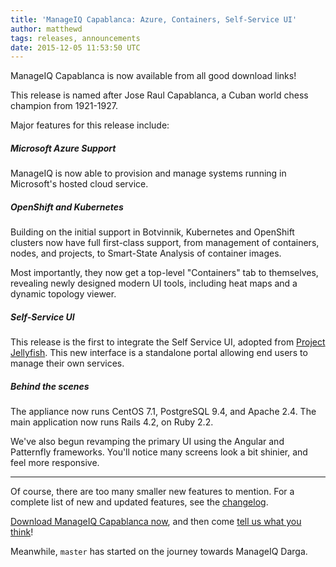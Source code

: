 ```yaml
---
title: 'ManageIQ Capablanca: Azure, Containers, Self-Service UI'
author: matthewd
tags: releases, announcements
date: 2015-12-05 11:53:50 UTC
---
```


ManageIQ Capablanca is now available from all good download links!

This release is named after Jose Raul Capablanca, a Cuban world chess champion from 1921-1927.

Major features for this release include:

##### Microsoft Azure Support

ManageIQ is now able to provision and manage systems running in Microsoft's hosted cloud service.


##### OpenShift and Kubernetes

Building on the initial support in Botvinnik, Kubernetes and OpenShift clusters now have full first-class support, from management of containers, nodes, and projects, to Smart-State Analysis of container images.

Most importantly, they now get a top-level "Containers" tab to themselves, revealing newly designed modern UI tools, including heat maps and a dynamic topology viewer.


##### Self-Service UI

This release is the first to integrate the Self Service UI, adopted from [Project Jellyfish](https://github.com/projectjellyfish/api). This new interface is a standalone portal allowing end users to manage their own services.


##### Behind the scenes

The appliance now runs CentOS 7.1, PostgreSQL 9.4, and Apache 2.4. The main application now runs Rails 4.2, on Ruby 2.2.

We've also begun revamping the primary UI using the Angular and Patternfly frameworks. You'll notice many screens look a bit shinier, and feel more responsive.


----

Of course, there are too many smaller new features to mention. For a complete list of new and updated features, see the [changelog](http://manageiq.org/community/changelog/).

[Download ManageIQ Capablanca now](http://manageiq.org/download/), and then come [tell us what you think](http://talk.manageiq.org/)!


Meanwhile, `master` has started on the journey towards ManageIQ Darga.
